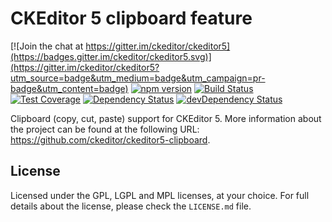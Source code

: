 CKEditor 5 clipboard feature
========================================

[![Join the chat at https://gitter.im/ckeditor/ckeditor5](https://badges.gitter.im/ckeditor/ckeditor5.svg)](https://gitter.im/ckeditor/ckeditor5?utm_source=badge&utm_medium=badge&utm_campaign=pr-badge&utm_content=badge)
[![npm version](https://badge.fury.io/js/%40ckeditor%2Fckeditor5-clipboard.svg)](https://www.npmjs.com/package/@ckeditor/ckeditor5-clipboard)
[![Build Status](https://travis-ci.org/ckeditor/ckeditor5-clipboard.svg?branch=master)](https://travis-ci.org/ckeditor/ckeditor5-clipboard)
[![Test Coverage](https://codeclimate.com/github/ckeditor/ckeditor5-clipboard/badges/coverage.svg)](https://codeclimate.com/github/ckeditor/ckeditor5-clipboard/coverage)
[![Dependency Status](https://david-dm.org/ckeditor/ckeditor5-clipboard/status.svg)](https://david-dm.org/ckeditor/ckeditor5-clipboard)
[![devDependency Status](https://david-dm.org/ckeditor/ckeditor5-clipboard/dev-status.svg)](https://david-dm.org/ckeditor/ckeditor5-clipboard?type=dev)

Clipboard (copy, cut, paste) support for CKEditor 5. More information about the project can be found at the following URL: <https://github.com/ckeditor/ckeditor5-clipboard>.

## License

Licensed under the GPL, LGPL and MPL licenses, at your choice. For full details about the license, please check the `LICENSE.md` file.
